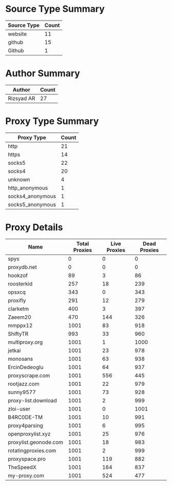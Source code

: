 # Source Type Summary

| Source Type | Count |
|-------------|-------|
| website | 11 |
| github | 15 |
| Github | 1 |


# Author Summary

| Author | Count |
|--------|-------|
| Rizsyad AR | 27 |


# Proxy Type Summary

| Proxy Type | Count |
|------------|-------|
| http | 21 |
| https | 14 |
| socks5 | 22 |
| socks4 | 20 |
| unknown | 4 |
| http_anonymous | 1 |
| socks4_anonymous | 1 |
| socks5_anonymous | 1 |


# Proxy Details

| Name | Total Proxies | Live Proxies | Dead Proxies |
|------|---------------|--------------|---------------|
| spys | 0 | 0 | 0 |
| proxydb.net | 0 | 0 | 0 |
| hookzof | 89 | 3 | 86 |
| roosterkid | 257 | 18 | 239 |
| opsxcq | 343 | 0 | 343 |
| proxifly | 291 | 12 | 279 |
| clarketm | 400 | 3 | 397 |
| Zaeem20 | 470 | 144 | 326 |
| mmppx12 | 1001 | 83 | 918 |
| ShiftyTR | 993 | 33 | 960 |
| multiproxy.org | 1001 | 1 | 1000 |
| jetkai | 1001 | 23 | 978 |
| monosans | 1001 | 63 | 938 |
| ErcinDedeoglu | 1001 | 64 | 937 |
| proxyscrape.com | 1001 | 556 | 445 |
| rootjazz.com | 1001 | 22 | 979 |
| sunny9577 | 1001 | 73 | 928 |
| proxy-list.download | 1001 | 2 | 999 |
| zloi-user | 1001 | 0 | 1001 |
| B4RC0DE-TM | 1001 | 10 | 991 |
| proxy4parsing | 1001 | 6 | 995 |
| openproxylist.xyz | 1001 | 25 | 976 |
| proxylist.geonode.com | 1001 | 18 | 983 |
| rotatingproxies.com | 1001 | 2 | 999 |
| proxyspace.pro | 1001 | 119 | 882 |
| TheSpeedX | 1001 | 164 | 837 |
| my-proxy.com | 1001 | 524 | 477 |
